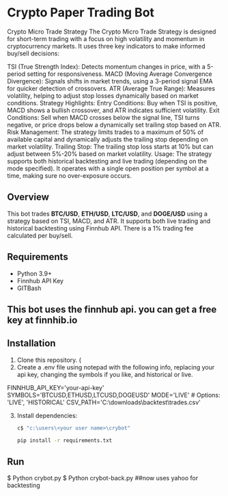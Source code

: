 # Crypto Paper Trading Bot
Crypto Micro Trade Strategy
The Crypto Micro Trade Strategy is designed for short-term trading with a focus on high volatility and momentum in cryptocurrency markets. It uses three key indicators to make informed buy/sell decisions:

TSI (True Strength Index): Detects momentum changes in price, with a 5-period setting for responsiveness.
MACD (Moving Average Convergence Divergence): Signals shifts in market trends, using a 3-period signal EMA for quicker detection of crossovers.
ATR (Average True Range): Measures volatility, helping to adjust stop losses dynamically based on market conditions.
Strategy Highlights:
Entry Conditions: Buy when TSI is positive, MACD shows a bullish crossover, and ATR indicates sufficient volatility.
Exit Conditions: Sell when MACD crosses below the signal line, TSI turns negative, or price drops below a dynamically set trailing stop based on ATR.
Risk Management: The strategy limits trades to a maximum of 50% of available capital and dynamically adjusts the trailing stop depending on market volatility.
Trailing Stop: The trailing stop loss starts at 10% but can adjust between 5%-20% based on market volatility.
Usage:
The strategy supports both historical backtesting and live trading (depending on the mode specified).
It operates with a single open position per symbol at a time, making sure no over-exposure occurs.

## Overview
This bot trades **BTC/USD**, **ETH/USD**, **LTC/USD**, and **DOGE/USD** using a strategy based on TSI, MACD, and ATR. 
It supports both live trading and historical backtesting using Finnhub API. There is a 1% trading fee calculated per buy/sell.

## Requirements
- Python 3.9+
- Finnhub API Key
- GITBash
## This bot uses the finnhub api. you can get a free key at finnhib.io
   

## Installation
1. Clone this repository. (
2. Create a .env file using notepad with the following info, replacing your api key, changing the symbols if you like, 
and historical or live.  

FINNHUB_API_KEY='your-api-key'
SYMBOLS='BTCUSD,ETHUSD,LTCUSD,DOGEUSD'
MODE='LIVE'  # Options: 'LIVE', 'HISTORICAL'
CSV_PATH='C:\\downloads\\backtest\\trades.csv'


3. Install dependencies:
   ```bash
   c$ "c:\users\<your user name>\crybot"
   
   pip install -r requirements.txt
   
## Run 
   $ Python crybot.py
   $ Python crybot-back.py ##now uses yahoo for backtesting
